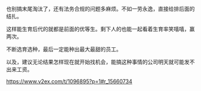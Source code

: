 也别搞末尾淘汰了，还有法务合规的问题多麻烦。不如一劳永逸，直接给排后面的结扎。

这样能生育后代的就都是前面的优等生。剩下人的也能一起看着生育率笑嘻嘻，赢两次。

不断选育选种，最后一定能种出最大最甜的员工。

以及，建议无论结果怎样现在就开始找机会，能搞这种事情的公司明天就可能发不出来工资。

https://www.v2ex.com/t/1096895?p=1#r_15660734
